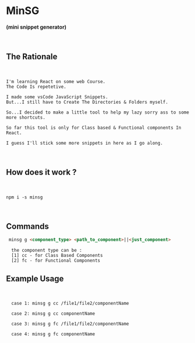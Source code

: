 # **MinSG**
**(mini snippet generator)**

<br>

## **The Rationale**
<br>

```
I'm learning React on some web Course.
The Code Is repetetive.

I made some vsCode JavaScript Snippets.
But...I still have to Create The Directories & Folders myself.

So...I decided to make a little tool to help my lazy sorry ass to some more shortcuts.

So far this tool is only for Class based & Functional components In React.

I guess I'll stick some more snippets in here as I go along.
```
<br>

## **How does it work ?**
<br>

```
npm i -s minsg
```

<br>

## **Commands**

```html
 minsg g <component_type> <path_to_component>||<just_component>
```

```
  the component type can be :
  [1] cc - for Class Based Components
  [2] fc - for Functional Components
```

## **Example Usage**

<br>

```
  case 1: minsg g cc /file1/file2/componentName

  case 2: minsg g cc componentName

  case 3: minsg g fc /file1/file2/componentName

  case 4: minsg g fc componentName
```